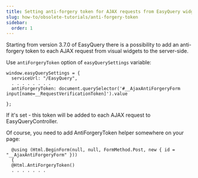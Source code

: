 ```yaml
---
title: Setting anti-forgery token for AJAX requests from EasyQuery widgets
slug: how-to/obsolete-tutorials/anti-forgery-token
sidebar:
  order: 1
---
```


Starting from version 3.7.0 of EasyQuery there is a possibility to add an anti-forgery token to each AJAX request from visual widgets to the server-side.

Use `antiForgeryToken` option of `easyQuerySettings` variable:

```
window.easyQuerySettings = {
  serviceUrl: "/EasyQuery",
  . . . . . . . .
  antiForgeryToken: document.querySelector('#__AjaxAntiForgeryForm input[name=__RequestVerificationToken]').value

};
```

If it's set - this token will be added to each AJAX request to EasyQueryController.

Of course, you need to add AntiForgeryToken helper somewhere on your page:

```
  @using (Html.BeginForm(null, null, FormMethod.Post, new { id = "__AjaxAntiForgeryForm" }))
  {
  @Html.AntiForgeryToken()
  . . . . . . .
```
